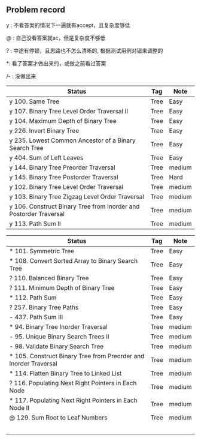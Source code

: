 ## Problem record

y : 不看答案的情况下一遍就有accept，且复杂度够低

@ : 自己没看答案就ac，但是复杂度不够低

? : 中途有停顿，且思路也不怎么清晰的, 根据测试用例对错来调整的

*: 看了答案才做出来的，或做之前看过答案

/- : 没做出来

| Status | Tag  | Note |
| ------ | ---- | ---- |
| y 100. Same Tree | Tree | Easy |
| y 107. Binary Tree Level Order Traversal II | Tree | Easy |
| y 104. Maximum Depth of Binary Tree | Tree | Easy |
| y 226. Invert Binary Tree | Tree | Easy |
| y 235. Lowest Common Ancestor of a Binary Search Tree | Tree | Easy |
| y 404. Sum of Left Leaves | Tree | Easy |
| y 144. Binary Tree Preorder Traversal | Tree | medium |
| y 145. Binary Tree Postorder Traversal | Tree | Hard |
| y 102. Binary Tree Level Order Traversal | Tree | medium |
| y 103. Binary Tree Zigzag Level Order Traversal | Tree | medium |
| y 106. Construct Binary Tree from Inorder and Postorder Traversal | Tree | medium |
| y 113. Path Sum II | Tree| medium |

| Status | Tag  | Note |
| ------ | ---- | ---- |
| * 101. Symmetric Tree | Tree | Easy |
| * 108. Convert Sorted Array to Binary Search Tree | Tree | Easy |
| ? 110. Balanced Binary Tree | Tree | Easy |
| ? 111. Minimum Depth of Binary Tree | Tree | Easy |
| * 112. Path Sum | Tree | Easy |
| ? 257. Binary Tree Paths | Tree | Easy |
| - 437. Path Sum III | Tree | Easy |
| * 94. Binary Tree Inorder Traversal | Tree | medium |
| - 95. Unique Binary Search Trees II | Tree | medium |
| - 98. Validate Binary Search Tree | Tree | medium |
| * 105. Construct Binary Tree from Preorder and Inorder Traversal | Tree | medium |
| * 114. Flatten Binary Tree to Linked List | Tree | medium |
| ? 116. Populating Next Right Pointers in Each Node | Tree | medium |
| * 117. Populating Next Right Pointers in Each Node II | Tree | medium |
| @ 129. Sum Root to Leaf Numbers | Tree | medium |
|        |      |      |
|        |      |      |
|        |      |      |
|        |      |      |
|        |      |      |